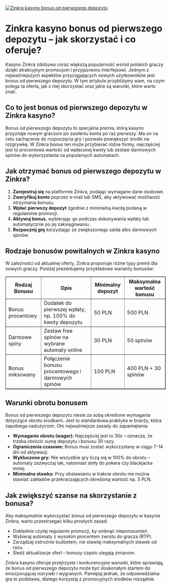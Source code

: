 [![Zinkra kasyno bonus od pierwszego depozytu](https://123-caf.pages.dev/gitsignup.png)](https://vrmoo.ru/Bt82HjjY)

<h1>Zinkra kasyno bonus od pierwszego depozytu – jak skorzystać i co oferuje?</h1> <p>Kasyno Zinkra zdobywa coraz większą popularność wśród polskich graczy dzięki atrakcyjnym promocjom i przyjaznemu interfejsowi. Jednym z najważniejszych aspektów przyciągających nowych użytkowników jest bonus od pierwszego depozytu. W tym artykule przybliżymy wam, na czym polega ta oferta, jak z niej skorzystać oraz jakie są warunki, które warto znać.</p>  <h2>Co to jest bonus od pierwszego depozytu w Zinkra kasyno?</h2> <p>Bonus od pierwszego depozytu to specjalna premia, którą kasyno przyznaje nowym graczom po zasileniu konta po raz pierwszy. Ma on na celu zachęcenie do rozpoczęcia gry i pozwala powiększyć środki na rozgrywkę. W Zinkra bonus ten może przybierać różne formy, najczęściej jest to procentowa wartość od wpłaconej kwoty lub zestaw darmowych spinów do wykorzystania na popularnych automatach.</p>  <h2>Jak otrzymać bonus od pierwszego depozytu w Zinkra?</h2> <ol>   <li><strong>Zarejestruj się</strong> na platformie Zinkra, podając wymagane dane osobowe.</li>   <li><strong>Zweryfikuj konto</strong> poprzez e-mail lub SMS, aby aktywować możliwość otrzymania bonusu.</li>   <li><strong>Wpłać pierwszy depozyt</strong> zgodnie z minimalną kwotą podaną w regulaminie promocji.</li>   <li><strong>Aktywuj bonus</strong>, wybierając go podczas dokonywania wpłaty lub automatycznie po jej zaksięgowaniu.</li>   <li><strong>Rozpocznij grę</strong> korzystając ze zwiększonego salda albo darmowych spinów.</li> </ol>  <h2>Rodzaje bonusów powitalnych w Zinkra kasyno</h2> <p>W zależności od aktualnej oferty, Zinkra proponuje różne typy premii dla nowych graczy. Poniżej prezentujemy przykładowe warianty bonusów:</p>  <table border="1" cellpadding="8" cellspacing="0">   <thead>     <tr>       <th>Rodzaj Bonusu</th>       <th>Opis</th>       <th>Minimalny depozyt</th>       <th>Maksymalna wartość bonusu</th>     </tr>   </thead>   <tbody>     <tr>       <td>Bonus procentowy</td>       <td>Dodatek do pierwszej wpłaty, np. 100% do kwoty depozytu</td>       <td>50 PLN</td>       <td>500 PLN</td>     </tr>     <tr>       <td>Darmowe spiny</td>       <td>Zestaw free spinów na wybrane automaty online</td>       <td>30 PLN</td>       <td>50 spinów</td>     </tr>     <tr>       <td>Bonus miksowany</td>       <td>Połączenie bonusu procentowego i darmowych spinów</td>       <td>100 PLN</td>       <td>400 PLN + 30 spinów</td>     </tr>   </tbody> </table>  <h2>Warunki obrotu bonusem</h2> <p>Bonus od pierwszego depozytu niesie za sobą określone wymagania dotyczące obrotu środkami. Jest to standardowa praktyka w branży, która zapobiega nadużyciom. Oto najważniejsze zasady do zapamiętania:</p> <ul>   <li><strong>Wymaganie obrotu (wager):</strong> Najczęściej jest to 30x – oznacza, że trzeba obrócić sumę depozytu i bonusu 30 razy.</li>   <li><strong>Ograniczenia czasowe:</strong> Bonus musi zostać wykorzystany w ciągu 7-14 dni od aktywacji.</li>   <li><strong>Wykluczone gry:</strong> Nie wszystkie gry liczą się w 100% do obrotu – automaty zazwyczaj tak, natomiast stoły do pokera czy blackjacka mniej.</li>   <li><strong>Minimalna stawka:</strong> Przy obstawianiu w trakcie obrotu nie można stawiać zakładów przekraczających określoną wartość np. 5 PLN.</li> </ul>  <h2>Jak zwiększyć szanse na skorzystanie z bonusa?</h2> <p>Aby maksymalnie wykorzystać bonus od pierwszego depozytu w kasynie Zinkra, warto przestrzegać kilku prostych zasad:</p> <ul>   <li>Dokładnie czytaj regulamin promocji, by uniknąć nieporozumień.</li>   <li>Wybieraj automaty z wysokim procentem zwrotu do gracza (RTP).</li>   <li>Zarządzaj ostrożnie budżetem, nie stawiaj maksymalnych stawek od razu.</li>   <li>Śledź aktualizacje ofert – bonusy często ulegają zmianom.</li> </ul>  <p>Zinkra kasyno oferuje przejrzyste i konkurencyjne warunki, które sprawiają, że bonus od pierwszego depozytu może być doskonałym startem do emocjonującej rozrywki i wygranych. Pamiętaj jednak, że odpowiedzialna gra to podstawa, dlatego korzystaj z promocyjnych środków rozsądnie.</p>